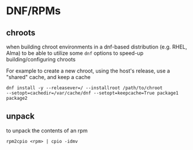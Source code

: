 DNF/RPMs
===

## chroots

when building chroot environments in a dnf-based distribution (e.g. RHEL, Alma)
to be able to utilize some `dnf` options to speed-up building/configuring
chroots

For example to create a new chroot, using the host's release, use a "shared" cache, and keep a cache

```
dnf install -y --releasever=/ --installroot /path/to/chroot
--setopt=cachedir=/var/cache/dnf --setopt=keepcache=True package1 package2
```

## unpack

to unpack the contents of an rpm
```
rpm2cpio <rpm> | cpio -idmv
```
